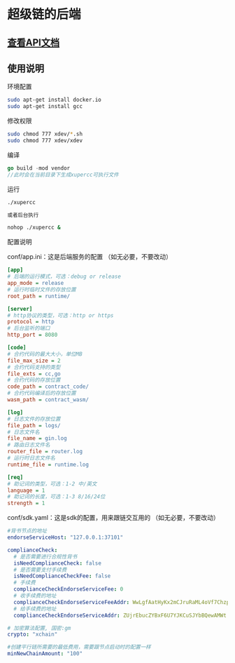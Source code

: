 # 超级链的后端

## [查看API文档](超级链API文档_v0514.md)

## 使用说明

环境配置
```bash
sudo apt-get install docker.io
sudo apt-get install gcc
```

修改权限
```bash
sudo chmod 777 xdev/*.sh
sudo chmod 777 xdev/xdev
```

编译
```go
go build -mod vendor
//此时会在当前目录下生成xupercc可执行文件
```

运行
```bash
./xupercc

或者后台执行

nohop ./xupercc &
```

配置说明

conf/app.ini：这是后端服务的配置
（如无必要，不要改动）

```ini
[app]
# 后端的运行模式，可选：debug or release
app_mode = release
# 运行时临时文件的存放位置
root_path = runtime/

[server]
# http协议的类型，可选：http or https
protocol = http
# 后台监听的端口
http_port = 8080

[code]
# 合约代码的最大大小，单位MB
file_max_size = 2
# 合约代码支持的类型
file_exts = cc,go
# 合约代码的存放位置
code_path = contract_code/
# 合约代码编译后的存放位置
wasm_path = contract_wasm/

[log]
# 日志文件的存放位置
file_path = logs/
# 日志文件名
file_name = gin.log
# 路由日志文件名
router_file = router.log
# 运行时日志文件名
runtime_file = runtime.log

[req]
# 助记词的类型，可选：1-2 中/英文
language = 1
# 助记词的长度，可选：1-3 8/16/24位
strength = 1
```

conf/sdk.yaml：这是sdk的配置，用来跟链交互用的
（如无必要，不要改动）

```yaml
#背书节点的地址
endorseServiceHost: "127.0.0.1:37101"

complianceCheck:
  # 是否需要进行合规性背书
  isNeedComplianceCheck: false
  # 是否需要支付手续费
  isNeedComplianceCheckFee: false
  # 手续费
  complianceCheckEndorseServiceFee: 0
  # 收手续费的地址
  complianceCheckEndorseServiceFeeAddr: WwLgfAatHyKx2mCJruRaML4oVf7Chzp42
  # 给手续费的地址
  complianceCheckEndorseServiceAddr: ZUjrEbucZYBxF6U7YJKCuSJYbBQewAMWt

# 加密算法配置, 国密:gm
crypto: "xchain"

#创建平行链所需要的最低费用，需要跟节点启动时的配置一样
minNewChainAmount: "100"
```
